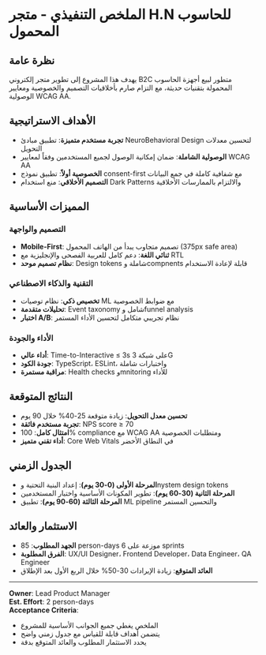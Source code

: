# الملخص التنفيذي - متجر H.N للحاسوب المحمول

## نظرة عامة
يهدف هذا المشروع إلى تطوير متجر إلكتروني B2C متطور لبيع أجهزة الحاسوب المحمولة بتقنيات حديثة، مع التزام صارم بأخلاقيات التصميم والخصوصية ومعايير الوصولية WCAG AA.

## الأهداف الاستراتيجية
- **تجربة مستخدم متميزة**: تطبيق مبادئ NeuroBehavioral Design لتحسين معدلات التحويل
- **الوصولية الشاملة**: ضمان إمكانية الوصول لجميع المستخدمين وفقاً لمعايير WCAG AA
- **الخصوصية أولاً**: تطبيق نموذج consent-first مع شفافية كاملة في جمع البيانات
- **التصميم الأخلاقي**: منع استخدام Dark Patterns والالتزام بالممارسات الأخلاقية

## المميزات الأساسية
### التصميم والواجهة
- **Mobile-First**: تصميم متجاوب يبدأ من الهاتف المحمول (375px safe area)
- **ثنائي اللغة**: دعم كامل للعربية الفصحى والإنجليزية مع RTL
- **نظام تصميم موحد**: Design tokens شاملة وcompnents قابلة لإعادة الاستخدام

### التقنية والذكاء الاصطناعي
- **تخصيص ذكي**: نظام توصيات ML مع ضوابط الخصوصية
- **تحليلات متقدمة**: Event taxonomy شامل وfunnel analysis
- **اختبار A/B**: نظام تجريبي متكامل لتحسين الأداء المستمر

### الأداء والجودة
- **أداء عالي**: Time-to-Interactive ≤ 3s على شبكة 3G
- **جودة الكود**: TypeScript، ESLint، واختبارات شاملة
- **مراقبة مستمرة**: Health checks وmnitoring للأداء

## النتائج المتوقعة
- **تحسين معدل التحويل**: زيادة متوقعة 25-40% خلال 90 يوم
- **تجربة مستخدم فائقة**: NPS score ≥ 70
- **امتثال كامل**: 100% compliance مع WCAG AA ومتطلبات الخصوصية
- **أداء تقني متميز**: Core Web Vitals في النطاق الأخضر

## الجدول الزمني
- **المرحلة الأولى (0-30 يوم)**: إعداد البنية التحتية وnystem design tokens
- **المرحلة الثانية (30-60 يوم)**: تطوير المكونات الأساسية واختبار المستخدمين
- **المرحلة الثالثة (60-90 يوم)**: تطبيق ML pipeline والتحسين المستمر

## الاستثمار والعائد
- **الجهد المطلوب**: 85 person-days موزعة على 6 sprints
- **الفرق المطلوبة**: UX/UI Designer، Frontend Developer، Data Engineer، QA Engineer
- **العائد المتوقع**: زيادة الإيرادات 30-50% خلال الربع الأول بعد الإطلاق

---
**Owner**: Lead Product Manager  
**Est. Effort**: 2 person-days  
**Acceptance Criteria**:
- الملخص يغطي جميع الجوانب الأساسية للمشروع
- يتضمن أهداف قابلة للقياس مع جدول زمني واضح  
- يحدد الاستثمار المطلوب والعائد المتوقع بدقة